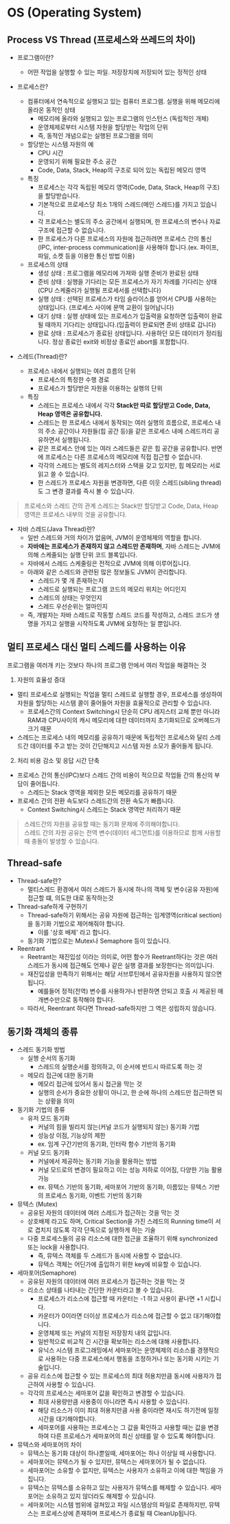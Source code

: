 # OS (Operating System)
 
## Process VS Thread (프로세스와 쓰레드의 차이)

* 프로그램이란?
  + 어떤 작업을 실행할 수 있는 파일. 저장장치에 저장되어 있는 정적인 상태

* 프로세스란?
  + 컴퓨터에서 연속적으로 실행되고 있는 컴퓨터 프로그램. 실행을 위해 메모리에 올라온 동적인 상태
    - 메모리에 올라와 실행되고 있는 프로그램의 인스턴스 (독립적인 개체)
    - 운영체제로부터 시스템 자원을 할당받는 작업의 단위
    - 즉, 동적인 개념으로는 실행된 프로그램을 의미
  + 할당받는 시스템 자원의 예
    - CPU 시간
    - 운영되기 위해 필요한 주소 공간
    - Code, Data, Stack, Heap의 구조로 되어 있는 독립된 메모리 영역
  + 특징
    - 프로세스는 각각 독립된 메모리 영역(Code, Data, Stack, Heap의 구조)을 할당받습니다.
    - 기본적으로 프로세스당 최소 1개의 스레드(메인 스레드)를 가지고 있습니다.
    - 각 프로세스는 별도의 주소 공간에서 실행되며, 한 프로세스의 변수나 자료구조에 접근할 수 없습니다.
    - 한 프로세스가 다른 프로세스의 자원에 접근하려면 프로세스 간의 통신(IPC, inter-process communication)을 사용해야 합니다.(ex. 파이프, 파일, 소켓 등을 이용한 통신 방법 이용)
  + 프로세스의 상태
    - 생성 상태 : 프로그램을 메모리에 가져와 실행 준비가 완료된 상태
    - 준비 상태 : 실행을 기다리는 모든 프로세스가 자기 차례를 기다리는 상태(CPU 스케줄러가 실행될 프로세서를 선택합니다)
    - 실행 상태 : 선택된 프로세스가 타임 슬라이스를 얻어서 CPU를 사용하는 상태입니다. (프로세스 사이에 문맥 교환이 일어납니다)
    - 대기 상태 : 실행 상태에 있는 프로세스가 입출력을 요청하면 입출력이 완료될 때까지 기다리는 상태입니다.(입출력이 완료되면 준비 상태로 갑니다)
    - 완료 상태 : 프로세스가 종료된 상태입니다. 사용하던 모든 데이터가 정리됩니다. 정상 종료인 exit와 비정상 종료인 abort를 포함합니다.

* 스레드(Thread)란?
  + 프로세스 내에서 실행되는 여러 흐름의 단위
    - 프로세스의 특정한 수행 경로
    - 프로세스가 할당받은 자원을 이용하는 실행의 단위
  + 특징
    - 스레드는 프로세스 내에서 각각 **Stack만 따로 할당받고 Code, Data, Heap 영역은 공유합니다.**
    - 스레드는 한 프로세스 내에서 동작되는 여러 실행의 흐름으로, 프로세스 내의 주소 공간이나 자원들(힙 공간 등)을 
    같은 프로세스 내에 스레드끼리 공유하면서 실행됩니다.
    - 같은 프로세스 안에 있는 여러 스레드들은 같은 힙 공간을 공유합니다. 반면에 프로세스는 다른 프로세스의 메모리에 직접 접근할 수 없습니다.
    - 각각의 스레드는 별도의 레지스터와 스택을 갖고 있지만, 힙 메모리는 서로 읽고 쓸 수 있습니다.
    - 한 스레드가 프로세스 자원을 변경하면, 다른 이웃 스레드(sibling thread)도 그 변경 결과를 즉시 볼 수 있습니다.

> 프로세스와 스레드 간의 관계
> 스레드는 Stack만 할당받고 Code, Data, Heap영역은 프로세스 내부의 것을 공유합니다.

* 자바 스레드(Java Thread)란?
  + 일반 스레드와 거의 차이가 없음며, JVM이 운영체제의 역할을 합니다.
  + **자바에는 프로세스가 존재하지 않고 스레드만 존재하며**, 자바 스레드는 JVM에 의해 스케줄되는 실행 단위 코드 블록입니다.
  + 자바에서 스레드 스케줄링은 전적으로 JVM에 의해 이루어집니다.
  + 아래와 같은 스레드와 관련된 많은 정보들도 JVM이 관리합니다.
    - 스레드가 몇 개 존재하는지
    - 스레드로 실행되는 프로그램 코드의 메모리 위치는 어디인지
    - 스레드의 상태는 무엇인지
    - 스레드 우선순위는 얼마인지
  + 즉, 개발자는 자바 스레드로 작동할 스레드 코드를 작성하고, 스레드 코드가 생명을 가지고 실행을 시작하도록 JVM에 요청하는 일 뿐입니다.
  
## 멀티 프로세스 대신 멀티 스레드를 사용하는 이유

프로그램을 여러개 키는 것보다 하나의 프로그램 안에서 여러 작업을 해결하는 것

1. 자원의 효율성 증대
  - 멀티 프로세스로 실행되는 작업을 멀티 스레드로 실행할 경우, 프로세스를 생성하여 자원을 할당하는 시스템 콜이 줄어들어 자원을 효율적으로 관리할 수 있습니다.
    + 프로세스간의 Context Switching시 단순히 CPU 레지스터 교체 뿐만 아니라 RAM과 CPU사이의 캐시 메모리에 대한 데이터까지 초기화되므로 오버헤드가 크기 때문
  - 스레드는 프로세스 내의 메모리를 공유하기 때문에 독립적인 프로세스와 달리 스레드간 데이터를 주고 받는 것이 간단해지고 시스템 자원 소모가 줄어들게 됩니다.
2. 처리 비용 감소 및 응답 시간 단축
  - 프로세스 간의 통신(IPC)보다 스레드 간의 비용이 적으므로 작업들 간의 통신의 부담이 줄어듭니다.
    + 스레드는 Stack 영역을 제외한 모든 메모리를 공유하기 때문
  - 프로세스 간의 전환 속도보다 스레드간의 전환 속도가 빠릅니다.
    + Context Switching시 스레드는 Stack 영역만 처리하기 때문

> 스레드간의 자원을 공유할 때는 동기화 문제에 주의해야합니다.   
> 스레드 간의 자원 공유는 전역 변수(데이터 세그먼트)를 이용하므로 함께 사용할 때 충돌이 발생할 수 있습니다.

## Thread-safe

* Thread-safe란?
  + 멀티스레드 환경에서 여러 스레드가 동시에 하나의 객체 및 변수(공유 자원)에 접근할 떄, 의도한 대로 동작하는것
* Thread-safe하게 구현하기
  + Thread-safe하기 위해서는 공유 자원에 접근하는 임계영역(critical section)을 동기화 기법으로 제어해줘야 합니다.
    - 이를 '상호 배제' 라고 합니다.
  + 동기화 기법으로는 Mutex나 Semaphore 등이 있습니다.
* Reentrant
  + Reetrant는 재진입성 이라는 의미로, 어떤 함수가 Reetrant하다는 것은 여러 스레드가 동시에 접근해도 언제나 같은 실행 결과를 보장한다는 의미입니다.
  + 재진입성을 만족하기 위해서는 해당 서브루틴에서 공유자원을 사용하지 않으면 됩니다.
    - 예를들어 정적(전역) 변수를 사용하거나 반환하면 안되고 호출 시 제공된 매개변수만으로 동작해야 합니다.
  + 따라서, Reentrant 하다면 Thread-safe하지만 그 역은 성립하지 않습니다.
  
## 동기화 객체의 종류

* 스레드 동기화 방법
  + 실행 순서의 동기화
    - 스레드의 실행순서를 정의하고, 이 순서에 반드시 따르도록 하는 것
  + 메모리 접근에 대한 동기화 
    - 메모리 접근에 있어서 동시 접근을 막는 것
    - 실행의 순서가 중요한 상황이 아니고, 한 순에 하나의 스레드만 접근하면 되는 상황을 의미
* 동기화 기법의 종류
  + 유저 모드 동기화
    - 커널의 힘을 빌리지 않는(커널 코드가 실행되지 않는) 동기화 기법
    - 성능상 이점, 기능상의 제한
    - ex. 임계 구간기반의 동기화, 인터락 함수 기반의 동기화
  + 커널 모드 동기화
    - 커널에서 제공하는 동기화 기능을 활용하는 방법
    - 커널 모드로의 변경이 필요하고 이는 성능 저하로 이어짐, 다양한 기능 활용 가능
    - ex. 뮤텍스 기반의 동기화, 세마포어 기반의 동기화, 이름있는 뮤텍스 기반의 프로세스 동기화, 이벤트 기반의 동기화
* 뮤텍스 (Mutex)
  + 공유된 자원의 데이터에 여러 스레드가 접근하는 것을 막는 것
  + 상호배제 라고도 하며, Critical Section을 가진 스레드의 Running time이 서로 겹치지 않도록 각각 단독으로 실행하게 하는 기술
  + 다중 프로세스들의 공유 리소스에 대한 접근을 조율하기 위해 synchronized 또는 lock을 사용합니다.
    - 즉, 뮤텍스 객체를 두 스레드가 동시에 사용할 수 없습니다.
    - 뮤텍스 객체는 어딘가에 출입하기 위한 key에 비유할 수 있습니다.
* 세마포어(Semaphore)
  + 공유된 자원의 데이터에 여러 프로세스가 접근하는 것을 막는 것
  + 리소스 상태를 나타내는 간단한 카운터라고 볼 수 있습니다.
    - 프로세스가 리소스에 접근할 때 카운터는 -1 하고 사용이 끝나면 +1 시킵니다.
    - 카운터가 0이라면 더이상 프로세스가 리소스에 접근할 수 없고 대기해야합니다.
    - 운영체제 또는 커널의 지정된 저장장치 내의 값입니다.
    - 일반적으로 비교적 긴 시간을 확보하는 리소스에 대해 사용합니다.
    - 유닉스 시스템 프로그래밍에서 세마포어는 운영체제의 리소스를 경쟁적으로 사용하는 다중 프로세스에서 행동을 조정하거나 또는 동기화 시키는 기술입니다.
  + 공유 리소스에 접근할 수 있는 프로세스의 최대 허용치만큼 동시에 사용자가 접근하여 사용할 수 있습니다.
  + 각각의 프로세스는 세마포어 값을 확인하고 변경할 수 있습니다.
    - 최대 사용량만큼 사용중이 아니라면 즉시 사용할 수 있습니다.
    - 해당 리소스가 이미 최대 허용치만큼 사용 중이라면 재시도 하기전에 일정 시간을 대기해야합니다.
    - 세마포어를 사용하는 프로세스는 그 값을 확인하고 사용할 때는 값을 변경하여 다른 프로세스가 세마포어의 최신 상태를 알 수 있도록 해야합니다.
* 뮤텍스와 세마포어의 차이
  + 뮤텍스는 동기화 대상이 하나뿐일때, 세마포어는 하나 이상일 때 사용합니다.
  + 세마포어는 뮤텍스가 될 수 있지만, 뮤텍스는 세마포어가 될 수 없습니다.
  + 세마포어는 소유할 수 없지만, 뮤텍스는 사용자가 소유하고 이에 대한 책임을 가집니다.
  + 뮤텍스는 뮤텍스를 소유하고 있는 사용자가 뮤텍스를 해제할 수 있습니다. 세마포어는 소유하고 있지 않더라도 해제할 수 있습니다.
  + 세마포어는 시스템 범위에 걸쳐있고 파일 시스템상의 파일로 존재하지만, 뮤텍스는 프로세스상에 존재하며 프로세스가 종료될 때 CleanUp됩니다.
  
